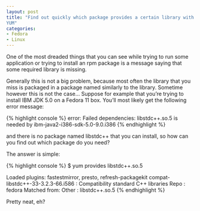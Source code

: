 ```yaml
---
layout: post
title: "Find out quickly which package provides a certain library with
YUM"
categories:
- Fedora
- Linux
---
```


One of the most dreaded things that you can see while trying to run
some application or trying to install an rpm package is a message
saying that some required library is missing.

Generally this is not a big problem, because most often the library
that you miss is packaged in a package named similarly to the
library. Sometime however this is not the case… Suppose for example
that you’re trying to install IBM JDK 5.0 on a Fedora 11 box. You’ll
most likely get the following error message:

{% highlight console %}
error: Failed dependencies:
libstdc++.so.5 is needed by ibm-java2-i386-sdk-5.0-9.0.i386
{% endhighlight %}

and there is no package named libstdc++ that you can install, so how
can you find out which package do you need?

The answer is simple:

{% highlight console %}
$ yum provides libstdc++.so.5

Loaded plugins: fastestmirror, presto, refresh-packagekit
compat-libstdc++-33-3.2.3-66.i586 : Compatibility standard C++ libraries
Repo        : fedora
Matched from:
Other       : libstdc++.so.5
{% endhighlight %}

Pretty neat, eh? 
